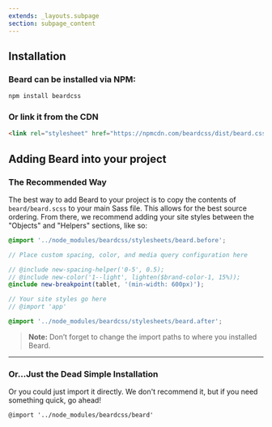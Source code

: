 ```yaml
---
extends: _layouts.subpage
section: subpage_content
---
```

<h2 class="tcg50 ft10 fw3 mb2 md-mb3">Installation</h2>

<h3 class="tcg50 ft6 fw6 mb2 md-mb3">Beard can be installed via NPM:</h3>

```sh
npm install beardcss
```

<h3 class="tcg50 ft6 fw6 mb2 md-mb3">Or link it from the CDN</h3>

```html
<link rel="stylesheet" href="https://npmcdn.com/beardcss/dist/beard.css">
```

<h2 class="tcg50 ft10 fw3 mb2 md-mb3">Adding Beard into your project</h2>

<h3 class="tcg50 ft8 fw3 mb2 md-mb3">The Recommended Way</h3>
<p class="tcg50 ft5 fw3 mb4 lh2">The best way to add Beard to your project is to copy the contents of <code>beard/beard.scss</code> to your main Sass file. This allows for the best source ordering. From there, we recommend adding your site styles between the "Objects" and "Helpers" sections, like so:</p>

```scss
@import '../node_modules/beardcss/stylesheets/beard.before';

// Place custom spacing, color, and media query configuration here

// @include new-spacing-helper('0-5', 0.5);
// @include new-color('1--light', lighten($brand-color-1, 15%));
@include new-breakpoint(tablet, '(min-width: 600px)');

// Your site styles go here
// @import 'app'

@import '../node_modules/beardcss/stylesheets/beard.after';
```

<blockquote class="bg1 br3 pv2 ph2">
    <p class="tcw ft5 fw3 lh2"><strong>Note:</strong> Don&rsquo;t forget to change the import paths to where you installed Beard.</p>
</blockquote>

<hr class="mb4">

<h3 class="tcg50 ft8 fw3 mb2 md-mb3">Or&hellip;Just the Dead Simple Installation</h3>
<p class="tcg50 ft5 fw3 mb2 lh2">Or you could just import it directly. We don't recommend it, but if you need something quick, go ahead!</p>
<p class="tcg50 ft5 fw3 mb2 lh2"><code class="">@import '../node_modules/beardcss/beard'</code></p>
